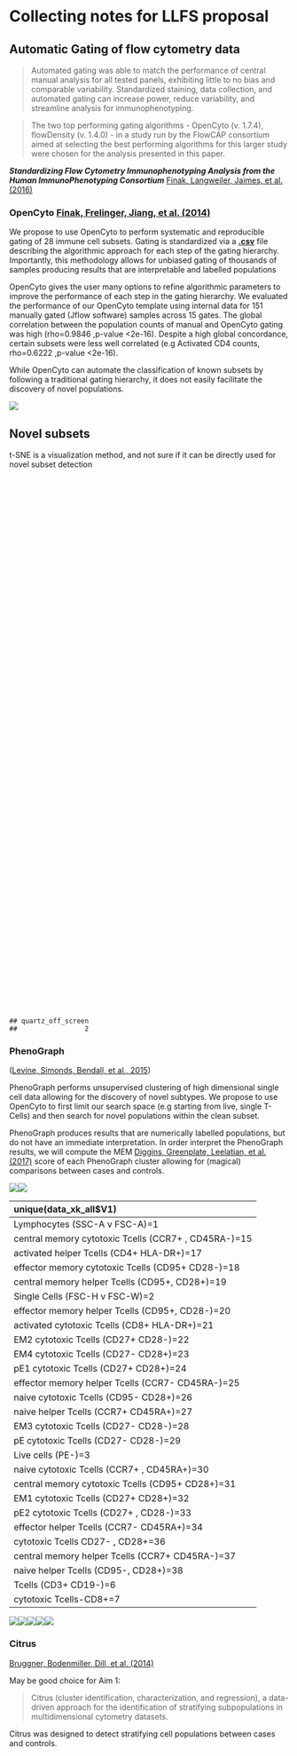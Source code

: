 # Collecting notes for LLFS proposal



## Automatic Gating of flow cytometry data

>  Automated gating was able to match the performance of central manual analysis for all tested panels, exhibiting little to no bias and comparable variability. Standardized staining, data collection, and automated gating can increase power, reduce variability, and streamline analysis for immunophenotyping.

> The two top performing gating algorithms - OpenCyto (v. 1.7.4), flowDensity (v. 1.4.0) - in a study run by the FlowCAP consortium aimed at selecting the best performing algorithms for this larger study were chosen for the analysis presented in this paper. 

***Standardizing Flow Cytometry Immunophenotyping Analysis from the Human ImmunoPhenotyping Consortium***
<a name=cite-Finak_2016></a>[Finak, Langweiler, Jaimes, et al. (2016)](https://doi.org/10.1038%2Fsrep20686)

### OpenCyto <a name=cite-Finak_2014></a>[Finak, Frelinger, Jiang, et al. (2014)](https://doi.org/10.1371%2Fjournal.pcbi.1003806)



We propose to use OpenCyto to perform systematic and reproducible gating of 28 immune cell subsets. Gating is standardized via a **[.csv](https://github.com/PankratzLab/auto-fcs/blob/master/explore/openCyto/lymph.dev.b.csv)** file describing the algorithmic approach for each step of the gating hierarchy. Importantly, this methodology allows for unbiased gating of thousands of samples producing results that are interpretable and labelled populations

OpenCyto gives the user many options to refine algorithmic parameters to improve the performance of each step in the gating hierarchy. We evaluated the performance of our OpenCyto template using internal data for 151 manually gated (Jflow software) samples across 15 gates. The global correlation between the population counts of manual and OpenCyto gating was high (rho=0.9846 ,p-value <2e-16). Despite a high global concordance, certain subsets were less well correlated (e.g Activated CD4 counts, rho=0.6222 ,p-value <2e-16).

While OpenCyto can automate the classification of known subsets by following a traditional gating hierarchy, it does not easily facilitate the discovery of novel populations. 



![](index_files/figure-html/unnamed-chunk-1-1.png)<!-- -->


## Novel subsets


t-SNE is a visualization method, and not sure if it can be directly used for novel subset detection

<!--html_preserve--><div id="htmlwidget-27351be36be1c9c44f52" style="width:672px;height:480px;" class="visNetwork html-widget"></div>
<script type="application/json" data-for="htmlwidget-27351be36be1c9c44f52">{"x":{"nodes":{"id":[1,2,3,4,5,6,7],"group":["chr","chr","chr","chr","chr","chr","chr"],"label":["OpenCyto:trim to primary subset","Primary subset (T- or B-Cells?)","Phenograph","Compute MEM score","Find discriminating populations for Case/Control","Citrus","Visualize with t-SNE"],"shape":["ellipse","ellipse","ellipse","ellipse","ellipse","ellipse","ellipse"]},"edges":{"id":[1,2,3,4,5,6,7,8],"from":[1,2,2,3,4,5,6,5],"to":[2,3,6,4,5,7,5,7],"label":["related","related","related","related","related","related","related","related"]},"nodesToDataframe":true,"edgesToDataframe":true,"options":{"width":"100%","height":"100%","nodes":{"shape":"dot"},"manipulation":{"enabled":false},"edges":{"arrows":{"to":{"enabled":true,"scaleFactor":1}}},"physics":{"stabilization":{"enabled":true,"onlyDynamicEdges":false,"fit":true}},"layout":{"improvedLayout":true}},"groups":"chr","width":null,"height":null,"idselection":{"enabled":false},"byselection":{"enabled":false},"main":null,"submain":null,"footer":null},"evals":[],"jsHooks":[]}</script><!--/html_preserve--><!--html_preserve--><div id="htmlwidget-f3ce30890855284c1820" style="width:672px;height:480px;" class="grViz html-widget"></div>
<script type="application/json" data-for="htmlwidget-f3ce30890855284c1820">{"x":{"diagram":"digraph {\n\ngraph [layout = \"neato\",\n       outputorder = \"edgesfirst\"]\n\nnode [fontname = \"Helvetica\",\n     fontsize = \"10\",\n     shape = \"circle\",\n     fixedsize = \"true\",\n     width = \"0.5\",\n     style = \"filled\",\n     fillcolor = \"aliceblue\",\n     color = \"gray70\",\n     fontcolor = \"gray50\"]\n\nedge [len = \"1.5\",\n     color = \"gray40\",\n     arrowsize = \"0.5\"]\n\n  \"1\" [label = \"OpenCyto:trim to primary subset\", shape = \"ellipse\"] \n  \"2\" [label = \"Primary subset (T- or B-Cells?)\", shape = \"ellipse\"] \n  \"3\" [label = \"Phenograph\", shape = \"ellipse\"] \n  \"4\" [label = \"Compute MEM score\", shape = \"ellipse\"] \n  \"5\" [label = \"Find discriminating populations for Case/Control\", shape = \"ellipse\"] \n  \"6\" [label = \"Citrus\", shape = \"ellipse\"] \n  \"7\" [label = \"Visualize with t-SNE\", shape = \"ellipse\"] \n\"1\"->\"2\" [id = \"1\"] \n\"2\"->\"3\" [id = \"2\"] \n\"2\"->\"6\" [id = \"3\"] \n\"3\"->\"4\" [id = \"4\"] \n\"4\"->\"5\" [id = \"5\"] \n\"5\"->\"7\" [id = \"6\"] \n\"6\"->\"5\" [id = \"7\"] \n\"5\"->\"7\" [id = \"8\"] \n}","config":{"engine":null,"options":null}},"evals":[],"jsHooks":[]}</script><!--/html_preserve-->

```
## quartz_off_screen 
##                 2
```


### PhenoGraph
<a name=cite-Levine_2015></a>([Levine, Simonds, Bendall, et al., 2015](https://doi.org/10.1016%2Fj.cell.2015.05.047))

PhenoGraph performs unsupervised clustering of high dimensional single cell data allowing for the discovery of novel subtypes. We propose to use OpenCyto to first limit our search space (e.g starting from live, single T-Cells) and then search for novel populations within the clean subset.

PhenoGraph produces results that are numerically labelled populations, but do not have an immediate interpretation. In order interpret the PhenoGraph results, we will compute the MEM <a name=cite-Diggins_2017></a>[Diggins, Greenplate, Leelatian, et al. (2017)](https://doi.org/10.1038%2Fnmeth.4149) score of each PhenoGraph cluster allowing for (magical) comparisons between cases and controls.

![](index_files/figure-html/pgraph-1.png)<!-- -->![](index_files/figure-html/pgraph-2.png)<!-- -->


|unique(data_xk_all$V1)                               |
|:----------------------------------------------------|
|Lymphocytes (SSC-A v FSC-A)=1                        |
|central memory cytotoxic Tcells (CCR7+ , CD45RA-)=15 |
|activated helper Tcells (CD4+ HLA-DR+)=17            |
|effector memory cytotoxic Tcells (CD95+ CD28-)=18    |
|central memory helper Tcells (CD95+, CD28+)=19       |
|Single Cells (FSC-H v FSC-W)=2                       |
|effector memory helper Tcells (CD95+, CD28-)=20      |
|activated cytotoxic Tcells (CD8+ HLA-DR+)=21         |
|EM2 cytotoxic Tcells (CD27+  CD28-)=22               |
|EM4 cytotoxic Tcells (CD27-  CD28+)=23               |
|pE1 cytotoxic Tcells (CD27+  CD28+)=24               |
|effector memory helper Tcells (CCR7- CD45RA-)=25     |
|naive cytotoxic Tcells (CD95- CD28+)=26              |
|naive helper Tcells (CCR7+ CD45RA+)=27               |
|EM3 cytotoxic Tcells (CD27-  CD28-)=28               |
|pE cytotoxic Tcells (CD27-  CD28-)=29                |
|Live cells (PE-)=3                                   |
|naive cytotoxic Tcells (CCR7+ , CD45RA+)=30          |
|central memory cytotoxic Tcells (CD95+ CD28+)=31     |
|EM1 cytotoxic Tcells (CD27+  CD28+)=32               |
|pE2 cytotoxic Tcells (CD27+ , CD28-)=33              |
|effector helper Tcells (CCR7- CD45RA+)=34            |
|cytotoxic Tcells CD27- , CD28+=36                    |
|central memory helper Tcells (CCR7+ CD45RA-)=37      |
|naive helper Tcells (CD95-, CD28+)=38                |
|Tcells (CD3+ CD19-)=6                                |
|cytotoxic Tcells-CD8+=7                              |

![](index_files/figure-html/pgraphs3-1.png)<!-- -->![](index_files/figure-html/pgraphs3-2.png)<!-- -->![](index_files/figure-html/pgraphs3-3.png)<!-- -->![](index_files/figure-html/pgraphs3-4.png)<!-- -->![](index_files/figure-html/pgraphs3-5.png)<!-- -->



### Citrus
<a name=cite-Bruggner_2014></a>[Bruggner, Bodenmiller, Dill, et al. (2014)](https://doi.org/10.1073%2Fpnas.1408792111)



May be good choice for Aim 1:

>  Citrus (cluster identification, characterization, and regression), a data-driven approach for the identification of stratifying subpopulations in multidimensional cytometry datasets.

Citrus was designed to detect stratifying cell populations between cases and controls.








